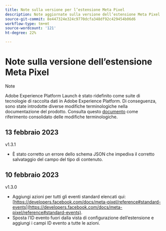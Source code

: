 ```yaml
---
title: Note sulla versione per l’estensione Meta Pixel
description: Note aggiornate sulla versione dell’estensione Meta Pixel in Adobe Experience Platform.
source-git-commit: 8e447324e324c9770dcfa348df92c429454b06d6
workflow-type: tm+mt
source-wordcount: '121'
ht-degree: 22%

---
```


# Note sulla versione dell’estensione Meta Pixel

>[!NOTE]
>
>Adobe Experience Platform Launch è stato ridefinito come suite di tecnologie di raccolta dati in Adobe Experience Platform. Di conseguenza, sono state introdotte diverse modifiche terminologiche nella documentazione del prodotto. Consulta questo [documento](../../../term-updates.md) come riferimento consolidato delle modifiche terminologiche.

## 13 febbraio 2023

v1.3.1

* È stato corretto un errore dello schema JSON che impediva il corretto salvataggio del campo del tipo di contenuto.

## 10 febbraio 2023

v1.3.0

* Aggiungi azioni per tutti gli eventi standard elencati qui: [https://developers.facebook.com/docs/meta-pixel/reference#standard-events](https://developers.facebook.com/docs/meta-pixel/reference#standard-events).
* Sposta l’ID evento fuori dalla vista di configurazione dell’estensione e aggiungi i campi ID evento a tutte le azioni.
